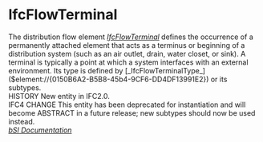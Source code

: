 IfcFlowTerminal
===============
The distribution flow element
[_IfcFlowTerminal_]($element://{AE61BBF2-82B0-4caf-B137-1EBEB79B2BB6}) defines
the occurrence of a permanently attached element that acts as a terminus or
beginning of a distribution system (such as an air outlet, drain, water
closet, or sink). A terminal is typically a point at which a system interfaces
with an external environment. Its type is defined by
[_IfcFlowTerminalType_]($element://{0150B6A2-B5B8-45b4-9CF6-DD4DF13991E2}) or
its subtypes.  
HISTORY New entity in IFC2.0.  
IFC4 CHANGE This entity has been deprecated for instantiation and will become
ABSTRACT in a future release; new subtypes should now be used instead.  
[ _bSI
Documentation_](https://standards.buildingsmart.org/IFC/DEV/IFC4_2/FINAL/HTML/schema/ifcsharedbldgserviceelements/lexical/ifcflowterminal.htm)


